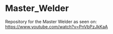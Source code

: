 # Master_Welder
Repository for the Master Welder as seen on: https://www.youtube.com/watch?v=PnVbPzJkKaA
